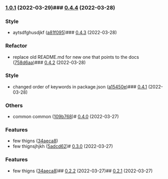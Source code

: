 

### [1.0.1](https://github.com/prometheusn/chilerut/compare/v1.0.0...v1.0.1) (2022-03-29)### [0.4.4](https://github.com/prometheusn/chilerut/compare/v0.4.3...v0.4.4) (2022-03-28)


### Style

* aytsdfghusdjkf ([a81f095](https://github.com/prometheusn/chilerut/commit/a81f0950242505f25dc12f94104496449a1cc91b))### [0.4.3](https://github.com/prometheusn/chilerut/compare/v0.4.2...v0.4.3) (2022-03-28)


### Refactor

* replace old README.md for new one that points to the docs ([758d6aa](https://github.com/prometheusn/chilerut/commit/758d6aa90d6fb326f1cf928d93e6a315fbe951a4))### [0.4.2](https://github.com/prometheusn/chilerut/compare/v0.4.1...v0.4.2) (2022-03-28)


### Style

* changed order of keywords in package.json ([a15450e](https://github.com/prometheusn/chilerut/commit/a15450ec8717fc555414fc8f3d19635e65709bea))### [0.4.1](https://github.com/prometheusn/chilerut/compare/v0.4.0...v0.4.1) (2022-03-28)


### Others

* common common ([109b768](https://github.com/prometheusn/chilerut/commit/109b7680daf213e548d6bcefcf97ea51b887e470))# [0.4.0](https://github.com/prometheusn/chilerut/compare/v0.2.2...v0.4.0) (2022-03-27)


### Features

* few thigns ([34aeca8](https://github.com/prometheusn/chilerut/commit/34aeca829a3e94968a1432784851e58946ba8a3a))
* few thignsjhjkh ([5adcd62](https://github.com/prometheusn/chilerut/commit/5adcd62a557fda67936d3c01ae18a0a27b093bff))# [0.3.0](https://github.com/prometheusn/chilerut/compare/v0.2.2...v0.3.0) (2022-03-27)


### Features

* few thigns ([34aeca8](https://github.com/prometheusn/chilerut/commit/34aeca829a3e94968a1432784851e58946ba8a3a))## [0.2.2](https://github.com/prometheusn/chilerut/compare/v0.2.1...v0.2.2) (2022-03-27)## [0.2.1](https://github.com/prometheusn/chilerut/compare/v0.2.0...v0.2.1) (2022-03-27)